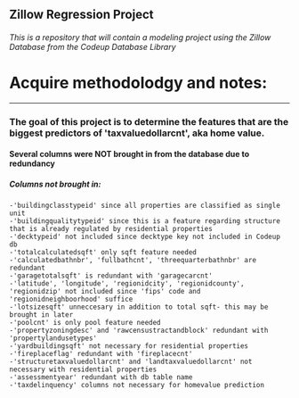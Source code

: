 
## Zillow Regression Project
###### This is a repository that will contain a modeling project using the Zillow Database from the Codeup Database Library

# Acquire methodolodgy and notes:
****
### The goal of this project is to determine the features that are the biggest predictors of 'taxvaluedollarcnt', aka home value.

#### Several columns were NOT brought in from the database due to redundancy
##### Columns not brought in: 
    -'buildingclasstypeid' since all properties are classified as single unit
    -'buildingqualitytypeid' since this is a feature regarding structure that is already regulated by residential properties
    -'decktypeid' not included since decktype key not included in Codeup db
    -'totalcalculatedsqft' only sqft feature needed 
    -'calculatedbathnbr', 'fullbathcnt', 'threequarterbathnbr' are redundant
    -'garagetotalsqft' is redundant with 'garagecarcnt'
    -'latitude', 'longitude', 'regionidcity', 'regionidcounty', 'regionidzip' not included since 'fips' code and 'regionidneighboorhood' suffice
    -'lotsizesqft' unneccesary in addition to total sqft- this may be brought in later
    -'poolcnt' is only pool feature needed
    -'propertyzoningdesc' and 'rawcensustractandblock' redundant with 'propertylandusetypes'
    -'yardbuildingsqft' not necessary for residential properties
    -'fireplaceflag' redundant with 'fireplacecnt'
    -'structuretaxvaluedollarcnt' and 'landtaxvaluedollarcnt' not necessary with residential properties
    -'assessmentyear' redundant with db table name
    -'taxdelinquency' columns not necessary for homevalue prediction